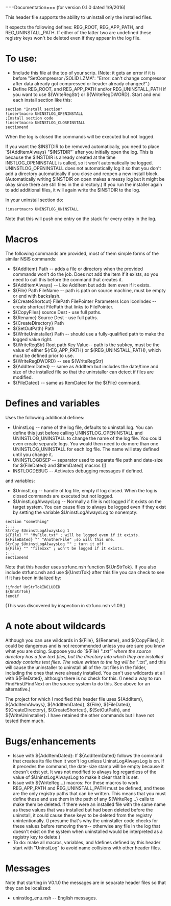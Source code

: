 ===Documentation===
(for version 0.1.0 dated 1/9/2016)

This header file supports the ability to uninstall only the installed files.

It expects the following defines:
REG_ROOT, REG_APP_PATH, and REG_UNINSTALL_PATH.  If either of the latter two are undefined these registry keys won't be deleted even if they appear in the log file.


# To use:
* !include this file at the top of your scrip.
(Note: it gets an error if it is before "SetCompressor /SOLID LZMA": "Error: can't change compressor after data already got compressed or header already changed!".)
* Define REG_ROOT, and REG_APP_PATH and/or REG_UNINSTALL_PATH if you want to use ${WriteRegStr} or ${WriteRegDWORD}.
Start and end each install section like this:
```
section "Install section"
!insertmacro UNINSTLOG_OPENINSTALL
;Install section code
!insertmacro UNINSTLOG_CLOSEINSTALL
sectionend
```


When the log is closed the commands will be executed but not logged.

If you want the $INSTDIR to be removed automatically, you need to place 
`${AddItemAlways} "$INSTDIR"`
after you initially open the log.  This is because the $INSTDIR is already created at the time INSTLOG_OPENINSTALL is called, so it won't automatically be logged.  UNINSTLOG_OPENINSTALL does not automatically log it so that you don't add a directory automatically if you close and reopen a new install block.  (Automatically writing $INSTDIR on open makes a messy log but it might be okay since there are still files in the directory.)  If you run the installer again to add additional files, it will again write the $INSTDIR to the log.

In your uninstall section do:

```
!insertmacro UNINSTLOG_UNINSTALL
```

Note that this will push one entry on the stack for every entry in the log.

# Macros
The following commands are provided, most of them simple forms of the similar NSIS commands:
* ${AddItem} Path --  adds a file or directory when the provided commands won't do the job.  Does not add the item if it exists, so you need to call this before the command that creates it.
* ${AddItemAlways} -- Like AddItem but adds item even if it exists.
* ${File} Path FileName -- path is path on source machine, must be empty or end with backslash.
* ${CreateShortcut} FilePath FilePointer Parameters Icon IconIndex -- create shortcut FilePath that links to FilePointer.
* ${CopyFiles} source Dest - use full paths.
* ${Rename} Source Dest - use full paths.
* ${CreateDirectory} Path
* ${SetOutPath} Path
* ${WriteUninstaller} Path -- should use a fully-qualified path to make the logged value right.
* ${WriteRegStr} Root path Key Value-- path is the subkey, must be the value of either ${rEG_APP_PATH} or ${REG_UNINSTALL_PATH), which must be defined prior to use.
* ${WriteRegDWORD} -- see ${WriteRegStr}
* ${AddItemDated} -- same as AddItem but includes the date/time and size of the installed file so that the uninstaller can detect if files are modified.
* ${FileDated} -- same as ItemDated for the ${File} command.


# Defines and variables
Uses the following additional defines:
* UninstLog -- name of the log file, defaults to uninstall.log.  You can define this just before calling UNINSTLOG_OPENINSTALL and UNINSTLOG_UNINSTALL to change the name of the log file.  You could even create separate logs.  You would then need to do more than one UNINSTLOG_UNINSTALL for each log file.  The name will stay defined until you change it.
* UNINSTLOGDSEP -- separator used to separate file path and date-size for ${FileDated} and $ItemDated} macros (|)
* INSTLOGDEBUG -- Activates debugging messages if defined.


and variables:
* $UninstLog -- handle of log file, empty if log closed.  When the log is closed commands are executed but not logged.
* $UninstLogAlwaysLog -- Normally a file is not logged if it exists on the target system.  You can cause files to always be logged even if they exist by setting the variable $UninstLogAlwaysLog to nonempty:
```
section "something"
;...
StrCpy $UninstLogAlwaysLog 1
${File} "" "MyFile.txt" ; will be logged even if it exists.
${FileDated} "" "AnotherFile" ;so will this one.
StrCpy $UninstLogAlwaysLog "" ; turn it off
${File} "" "filexxx" ; won't be logged if it exists.
;...
sectionend
```


Note that this header uses strfunc.nsh function ${UnStrTok}.  If you also include strfunc.nsh and use ${UnstrTok} after this file you can check to see if it has been initialized by:
```
!ifndef UnStrTokINCLUDED
${UnStrTok}
!endif
```

(This was discovered by inspection in strfunc.nsh v1.09.)

# A note about wildcards
Although you can use wildcards in ${File}, ${Rename}, and ${CopyFiles}, it could be dangerous and is not recommended unless you are sure you know what you are doing.  Suppose you do `${File} "*.txt"` where the source directory has a few text files, but the directory into which they are installed already contains text files.  The value written to the log will be "*.txt", and this will cause the uninstaller to uninstall all of the .txt files in the folder, including the ones that were already installed.  You can't use wildcards at all with ${FileDated}, although there is no check for this.  (I need a way to run FindFirst/FindNext on the source system to do this.  See above for an alternative.)

The project for which I modified this header file uses ${AddItem}, ${AddItemAlways}, ${AddItemDated}, ${File}, ${FileDated}, ${CreateDirectory}, ${CreateShortcut}, ${SetOutPath}, and ${WriteUninstaller}.  I have retained the other commands but I have not tested them much.

# Bugs/enhancements

* Issue with ${AddItemDated}: If ${AddItemDated} follows the command that creates its file then it won't log unless UninstLogAlwaysLog is on.  If it precedes the command, the date-size stamp will be empty because it doesn't exist yet.  It was not modified to always log regardless of the value of $UninstLogAlwaysLog to make it clear that it is set.
* Issue with ${WriteReg...} macros: For these macros to work REG_APP_PATH and REG_UNINSTALL_PATH must be defined, and these are the only registry paths that can be written.  This means that you must define these and use them in the path of any ${WriteReg...} calls to make them be deleted.  If there were an installed file with the same name as these values that was installed but had been deleted before the uninstall, it could cause these keys to be deleted from the registry unintentionally.  (I presume that's why the uninstaller code checks for these values before removing them-- otherwise any file in the log that doesn't exist on the system when uninstalled would be interpreted as a registry key to delete.)
* To do: make all macros, variables, and !defines defined by this header start with "UninstLog" to avoid name collisions with other header files.

# Messages
Note that starting in V0.1.0 the messages are in separate header files so that they can be localized:
* uninstlog_enu.nsh -- English messages.

